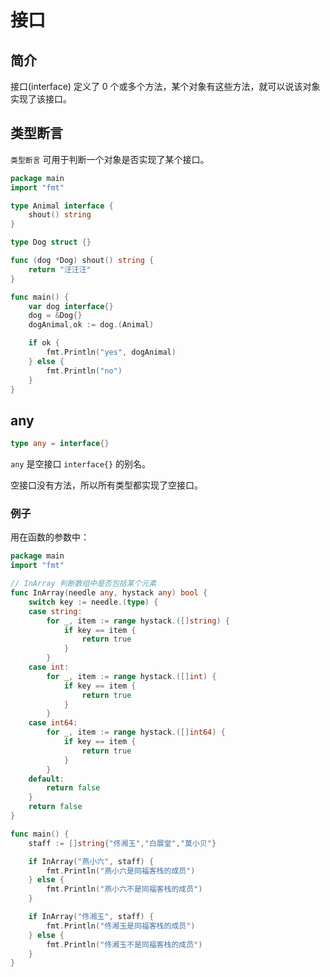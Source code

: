 # 接口

## 简介

接口(interface) 定义了 0 个或多个方法，某个对象有这些方法，就可以说该对象实现了该接口。

## 类型断言

`类型断言` 可用于判断一个对象是否实现了某个接口。

<div class="run"></div>

```go
package main
import "fmt"

type Animal interface {
    shout() string
}

type Dog struct {}

func (dog *Dog) shout() string {
    return "汪汪汪"
}

func main() {
    var dog interface{}
    dog = &Dog{}
    dogAnimal,ok := dog.(Animal)

    if ok {
        fmt.Println("yes", dogAnimal)
    } else {
        fmt.Println("no")
    }
}
```

## any

```go
type any = interface{}
```

`any` 是空接口 `interface{}` 的别名。

空接口没有方法，所以所有类型都实现了空接口。

### 例子

用在函数的参数中：

<div class="run"></div>

```go
package main
import "fmt"

// InArray 判断数组中是否包括某个元素
func InArray(needle any, hystack any) bool {
	switch key := needle.(type) {
	case string:
		for _, item := range hystack.([]string) {
			if key == item {
				return true
			}
		}
	case int:
		for _, item := range hystack.([]int) {
			if key == item {
				return true
			}
		}
	case int64:
		for _, item := range hystack.([]int64) {
			if key == item {
				return true
			}
		}
	default:
		return false
	}
	return false
}

func main() {
    staff := []string{"佟湘玉","白展堂","莫小贝"}

    if InArray("燕小六", staff) {
        fmt.Println("燕小六是同福客栈的成员")
    } else {
        fmt.Println("燕小六不是同福客栈的成员")
    }

    if InArray("佟湘玉", staff) {
        fmt.Println("佟湘玉是同福客栈的成员")
    } else {
        fmt.Println("佟湘玉不是同福客栈的成员")
    }
}
```
